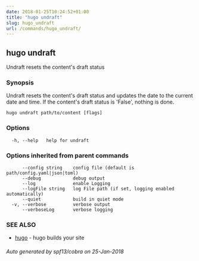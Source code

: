 ```yaml
---
date: 2018-01-25T10:24:52+01:00
title: "hugo undraft"
slug: hugo_undraft
url: /commands/hugo_undraft/
---
```

## hugo undraft

Undraft resets the content's draft status

### Synopsis

Undraft resets the content's draft status
and updates the date to the current date and time.
If the content's draft status is 'False', nothing is done.

```
hugo undraft path/to/content [flags]
```

### Options

```
  -h, --help   help for undraft
```

### Options inherited from parent commands

```
      --config string    config file (default is path/config.yaml|json|toml)
      --debug            debug output
      --log              enable Logging
      --logFile string   log File path (if set, logging enabled automatically)
      --quiet            build in quiet mode
  -v, --verbose          verbose output
      --verboseLog       verbose logging
```

### SEE ALSO

* [hugo](/commands/hugo/)	 - hugo builds your site

###### Auto generated by spf13/cobra on 25-Jan-2018
